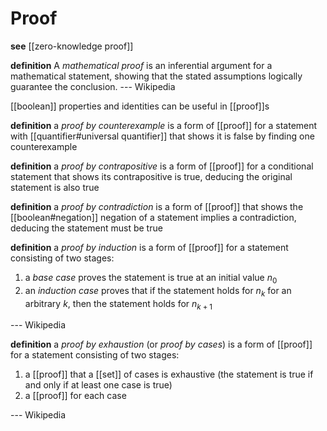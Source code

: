 # Proof

**see** [[zero-knowledge proof]]

**definition** A _mathematical proof_ is an inferential argument for a mathematical statement, showing that the stated assumptions logically guarantee the conclusion. --- Wikipedia

[[boolean]] properties and identities can be useful in [[proof]]s

**definition** a _proof by counterexample_ is a form of [[proof]] for a statement with [[quantifier#universal quantifier]] that shows it is false by finding one counterexample

**definition** a _proof by contrapositive_ is a form of [[proof]] for a conditional statement that shows its contrapositive is true, deducing the original statement is also true

**definition** a _proof by contradiction_ is a form of [[proof]] that shows the [[boolean#negation]] negation of a statement implies a contradiction, deducing the statement must be true

**definition** a _proof by induction_ is a form of [[proof]] for a statement consisting of two stages:

1. a _base case_ proves the statement is true at an initial value $n_0$
2. an _induction case_ proves that if the statement holds for $n_k$ for an arbitrary $k$, then the statement holds for $n_{k + 1}$

--- Wikipedia

**definition** a _proof by exhaustion_ (or _proof by cases_) is a form of [[proof]] for a statement consisting of two stages:

1. a [[proof]] that a [[set]] of cases is exhaustive (the statement is true if and only if at least one case is true)
2. a [[proof]] for each case

--- Wikipedia
